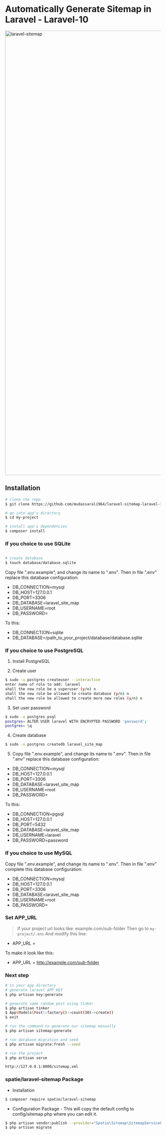 # Automatically Generate Sitemap in Laravel - Laravel-10

<img width="1440" alt="laravel-sitemap" src="https://user-images.githubusercontent.com/55048197/227634928-563744ff-b249-43ff-8acf-566a72faf137.png">

## Installation

``` bash
# clone the repo
$ git clone https://github.com/mudassarali964/laravel-sitemap-laravel-10.git my-project

# go into app's directory
$ cd my-project

# install app's dependencies
$ composer install

```

### If you choice to use SQLite

``` bash

# create database
$ touch database/database.sqlite
```
Copy file ".env.example", and change its name to ".env".
Then in file ".env" replace this database configuration:
* DB_CONNECTION=mysql
* DB_HOST=127.0.0.1
* DB_PORT=3306
* DB_DATABASE=laravel_site_map
* DB_USERNAME=root
* DB_PASSWORD=

To this:

* DB_CONNECTION=sqlite
* DB_DATABASE=/path_to_your_project/database/database.sqlite

### If you choice to use PostgreSQL

1. Install PostgreSQL

2. Create user
``` bash
$ sudo -u postgres createuser --interactive
enter name of role to add: laravel
shall the new role be a superuser (y/n) n
shall the new role be allowed to create database (y/n) n
shall the new role be allowed to create more new roles (y/n) n
```
3. Set user password
``` bash
$ sudo -u postgres psql
postgres= ALTER USER laravel WITH ENCRYPTED PASSWORD 'password';
postgres= \q
```
4. Create database
``` bash
$ sudo -u postgres createdb laravel_site_map
```
5. Copy file ".env.example", and change its name to ".env".
   Then in file ".env" replace this database configuration:

* DB_CONNECTION=mysql
* DB_HOST=127.0.0.1
* DB_PORT=3306
* DB_DATABASE=laravel_site_map
* DB_USERNAME=root
* DB_PASSWORD=

To this:

* DB_CONNECTION=pgsql
* DB_HOST=127.0.0.1
* DB_PORT=5432
* DB_DATABASE=laravel_site_map
* DB_USERNAME=laravel
* DB_PASSWORD=password

### If you choice to use MySQL

Copy file ".env.example", and change its name to ".env".
Then in file ".env" complete this database configuration:
* DB_CONNECTION=mysql
* DB_HOST=127.0.0.1
* DB_PORT=3306
* DB_DATABASE=laravel_site_map
* DB_USERNAME=root
* DB_PASSWORD=

### Set APP_URL

> If your project url looks like: example.com/sub-folder
Then go to `my-project/.env`
And modify this line:

* APP_URL =

To make it look like this:

* APP_URL = http://example.com/sub-folder


### Next step

``` bash
# in your app directory
# generate laravel APP_KEY
$ php artisan key:generate

# generate some random post using tinker
$ php artisan tinker
$ App\Models\Post::factory()->count(30)->create()
$ exit

# run the command to generate our sitemap manually
$ php artisan sitemap:generate

# run database migration and seed
$ php artisan migrate:fresh --seed

# run the project
$ php artisan serve

http://127.0.0.1:8000/sitemap.xml

```

### spatie/laravel-sitemap Package
* Installation
``` bash
$ composer require spatie/laravel-sitemap
```
* Configuration Package - This will copy the default config to config/sitemap.php where you can edit it.
``` bash
$ php artisan vendor:publish --provider="Spatie\Sitemap\SitemapServiceProvider" --tag=sitemap-config
$ php artisan migrate
```
